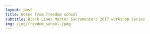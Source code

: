 ```yaml
---
layout: post
title: Notes from freedom school
subtitle: Black Lives Matter Sacramento's 2017 workshop series
img: /img/freedom_school.jpeg
---
```

